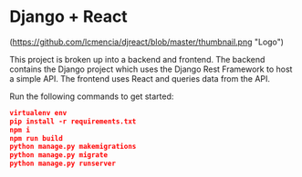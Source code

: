 # Django + React

(https://github.com/lcmencia/djreact/blob/master/thumbnail.png "Logo")

This project is broken up into a backend and frontend. The backend contains the Django project which uses the Django Rest Framework to host a simple API. The frontend uses React and queries data from the API.

Run the following commands to get started:

```json
virtualenv env
pip install -r requirements.txt
npm i
npm run build
python manage.py makemigrations
python manage.py migrate
python manage.py runserver
```
